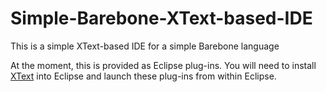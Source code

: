 # Simple-Barebone-XText-based-IDE
This is a simple XText-based IDE for a simple Barebone language

At the moment, this is provided as Eclipse plug-ins. You will need to
install [XText](https://www.eclipse.org/Xtext/) into Eclipse and
launch these plug-ins from within Eclipse.
